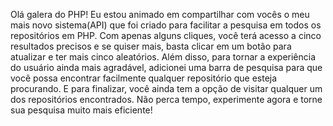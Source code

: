 Olá galera do PHP! Eu estou animado em compartilhar com vocês o meu mais novo sistema(API) que foi criado para facilitar a pesquisa em todos os repositórios em PHP. Com apenas alguns cliques, você terá acesso a cinco resultados precisos e se quiser mais, basta clicar em um botão para atualizar e ter mais cinco aleatórios. Além disso, para tornar a experiência do usuário ainda mais agradável, adicionei uma barra de pesquisa para que você possa encontrar facilmente qualquer repositório que esteja procurando. E para finalizar, você ainda tem a opção de visitar qualquer um dos repositórios encontrados. Não perca tempo, experimente agora e torne sua pesquisa muito mais eficiente!